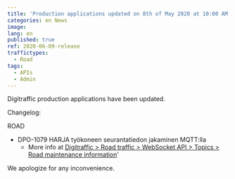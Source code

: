 ```yaml
---
title: 'Production applications updated on 8th of May 2020 at 10:00 AM – 12:00 PM (EET)'
categories: en News
image:
lang: en
published: true
ref: 2020-06-09-release
traffictypes:
  - Road
tags:
  - APIs
  - Admin
---
```


Digitraffic production applications have been updated.

Changelog:

ROAD

- DPO-1079 HARJA työkoneen seurantatiedon jakaminen MQTT:lla 
    -  More info at [Digitraffic > Road traffic > WebSocket API > Topics > Road maintenance information](/en/road-traffic/#road-maintenance-information-1)'

We apologize for any inconvenience.